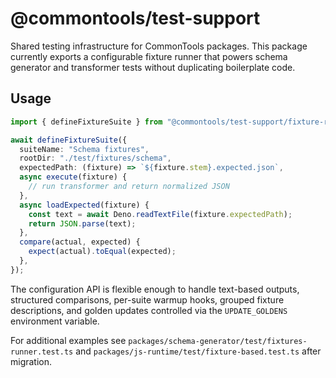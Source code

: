 # @commontools/test-support

Shared testing infrastructure for CommonTools packages. This package currently
exports a configurable fixture runner that powers schema generator and
transformer tests without duplicating boilerplate code.

## Usage

```ts
import { defineFixtureSuite } from "@commontools/test-support/fixture-runner";

await defineFixtureSuite({
  suiteName: "Schema fixtures",
  rootDir: "./test/fixtures/schema",
  expectedPath: (fixture) => `${fixture.stem}.expected.json`,
  async execute(fixture) {
    // run transformer and return normalized JSON
  },
  async loadExpected(fixture) {
    const text = await Deno.readTextFile(fixture.expectedPath);
    return JSON.parse(text);
  },
  compare(actual, expected) {
    expect(actual).toEqual(expected);
  },
});
```

The configuration API is flexible enough to handle text-based outputs,
structured comparisons, per-suite warmup hooks, grouped fixture descriptions,
and golden updates controlled via the `UPDATE_GOLDENS` environment variable.

For additional examples see `packages/schema-generator/test/fixtures-runner.test.ts`
and `packages/js-runtime/test/fixture-based.test.ts` after migration.
